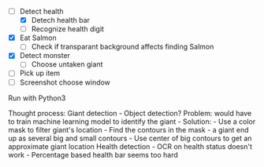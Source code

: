 - [ ] Detect health
    - [X] Detech health bar
    - [ ] Recognize health digit
- [X] Eat Salmon
    - [ ] Check if transparant background affects finding Salmon
- [x] Detect monster
    - [ ] Choose untaken giant
- [ ] Pick up item
- [ ] Screenshot choose window

Run with Python3


Thought process:
Giant detection
    - Object detection?
        Problem: would have to train machine learning model to identify the giant
    - Solution:
        - Use a color mask to filter giant's location
        - Find the contours in the mask - a giant end up as several big and small contours
        - Use center of big contours to get an approximate giant location
Health detection
    - OCR on health status doesn't work
    - Percentage based health bar seems too hard